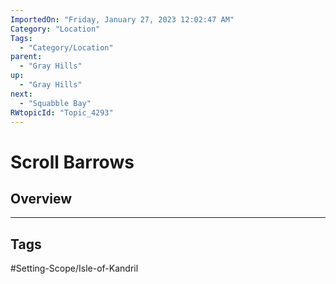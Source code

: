 ```yaml
---
ImportedOn: "Friday, January 27, 2023 12:02:47 AM"
Category: "Location"
Tags:
  - "Category/Location"
parent:
  - "Gray Hills"
up:
  - "Gray Hills"
next:
  - "Squabble Bay"
RWtopicId: "Topic_4293"
---
```

# Scroll Barrows
## Overview

---
## Tags
#Setting-Scope/Isle-of-Kandril

